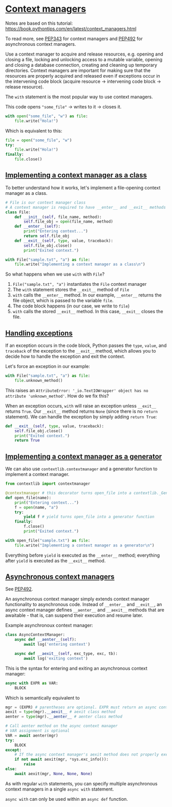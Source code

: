 # <u>Context managers</u>

Notes are based on this tutorial: https://book.pythontips.com/en/latest/context_managers.html

To read more, see [PEP343](https://peps.python.org/pep-0343/) for context managers and [PEP492](https://peps.python.org/pep-0492/#asynchronous-context-managers-and-async-with) for asynchronous context managers.

Use a context manager to acquire and release resources, e.g. opening and closing a file, locking and unlocking access to a mutable variable, opening and closing a database connection, creating and cleaning up temporary directories. Context managers are important for making sure that the resources are properly acquired and released even if exceptions occur in the intervening code block (acquire resource -> intervening code block -> release resource).

The `with` statement is the most popular way to use context managers.

This code opens `"some_file"` -> writes to it -> closes it.
```python
with open("some_file", "w") as file:
    file.write("Hola!")
```

Which is equivalent to this:
```python
file = open("some_file", "w")
try:
    file.write("Hola!")
finally:
    file.close()
```

## <u>Implementing a context manager as a class</u>

To better understand how it works, let's implement a file-opening context manager as a class.
```python
# File is our context manager class
# A context manager is required to have __enter__ and __exit__ methods
class File:
    def __init__(self, file_name, method):
        self.file_obj = open(file_name, method)
    def __enter__(self):
        print("Entering context...")
        return self.file_obj
    def __exit__(self, type, value, traceback):
        self.file_obj.close()
        print("Exited context.")

with File("sample.txt", "a") as file:
    file.write("Implementing a context manager as a class\n")
```

So what happens when we use `with` with `File`?
1. `File("sample.txt", "a")` instantiates the `File` context manager
2. The `with` statement stores the `__exit__` method of `File`
3. `with` calls the `__enter__` method. In our example, `__enter__` returns the file object, which is passed to the variable `file`.
4. The code block happens (in our case, we write to `file`)
5. `with` calls the stored `__exit__` method. In this case, `__exit__` closes the file.

## <u>Handling exceptions</u>

If an exception occurs in the code block, Python passes the `type`, `value`, and `traceback` of the exception to the `__exit__` method, which allows you to decide how to handle the exception and exit the context.

Let's force an exception in our example:
```python
with File("sample.txt", "a") as file:
    file.unknown_method()
```

This raises an `AttributeError: '_io.TextIOWrapper' object has no attribute 'unknown_method'`. How do we fix this?

When an exception occurs, `with` will raise an exception unless `__exit__` returns `True`. Our `__exit__` method returns `None` (since there is no `return` statement). We can handle the exception by simply adding `return True`:
```python
def __exit__(self, type, value, traceback):
    self.file_obj.close()
    print("Exited context.")
    return True
```

## <u>Implementing a context manager as a generator</u>

We can also use `contextlib.contextmanager` and a generator function to implement a context manager.
```python
from contextlib import contextmanager

@contextmanager # this decorator turns open_file into a contextlib._GeneratorContextManager
def open_file(name):
    print("Entering context...")
    f = open(name, "a")
    try:
        yield f # yield turns open_file into a generator function
    finally:
        f.close()
        print("Exited context.")

with open_file("sample.txt") as file:
    file.write("Implementing a context manager as a generator\n")
```

Everything before `yield` is executed as the `__enter__` method; everything after `yield` is executed as the `__exit__` method.

## <u>Asynchronous context managers</u>

See [PEP492](https://peps.python.org/pep-0492/#asynchronous-context-managers-and-async-with).

An asynchronous context manager simply extends context manager functionality to asynchronous code. Instead of `__enter__` and `__exit__`, an async context manager defines `__aenter__` and `__aexit__` methods that are awaitable - that is, can suspend their execution and resume later.

Example asynchronoux context manager:
```python
class AsyncContextManager:
    async def __aenter__(self):
        await log('entering context')

    async def __aexit__(self, exc_type, exc, tb):
        await log('exiting context')
```

This is the syntax for entering and exiting an asynchronous context manager:
```python
async with EXPR as VAR:
    BLOCK
```
Which is semantically equivalent to
```python
mgr = (EXPR) # parentheses are optional. EXPR must return an async context manager.
aexit = type(mgr).__aexit__ # aexit class method
aenter = type(mgr).__aenter__ # aenter class method

# Call aenter method on the async context manager
# VAR assignment is optional
VAR = await aenter(mgr) 
try:
    BLOCK
except:
    # If the async context manager's aexit method does not properly execute, re-raise the exception caught by except
    if not await aexit(mgr, *sys.exc_info()):
        raise
else:
    await aexit(mgr, None, None, None)
```

As with regular `with` statements, you can specify multiple asynchronous context managers in a single `async with` statement.

`async with` can only be used within an `async def` function.
